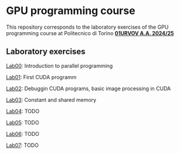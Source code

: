 # GPU programming course

This repository corresponds to the laboratory exercises of the GPU programming course at Politecnico di Torino **[01URVOV A.A. 2024/25](https://didattica.polito.it/pls/portal30/gap.pkg_guide.viewGap?p_cod_ins=01URVOV&p_a_acc=2025&p_header=S&p_lang=IT&multi=N)**

## Laboratory exercises

[Lab00](Lab00/README.md): Introduction to parallel programming

[Lab01](Lab01/README.md): First CUDA programm

[Lab02](Lab02/README.md): Debuggin CUDA programs, basic image processing in CUDA

[Lab03](Lab03/README.md): Constant and shared memory

[Lab04](Lab04/README.md): TODO

[Lab05](Lab05/README.md): TODO

[Lab06](Lab06/README.md): TODO

[Lab07](Lab07/README.md): TODO

